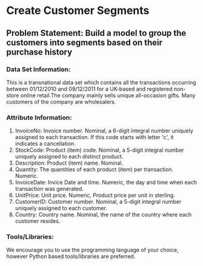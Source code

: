 # Create Customer Segments
## Problem Statement: Build a model to group the customers into segments based on their purchase history

### Data Set Information:

This is a transnational data set which contains all the transactions occurring between 01/12/2010 and 09/12/2011 for a UK-based and registered non-store online retail.The company mainly sells unique all-occasion gifts. Many customers of the company are wholesalers.


### Attribute Information:

1. InvoiceNo: Invoice number. Nominal, a 6-digit integral number uniquely assigned to each transaction. If this code starts with letter 'c', it indicates a cancellation. 
2. StockCode: Product (item) code. Nominal, a 5-digit integral number uniquely assigned to each distinct product. 
3. Description: Product (item) name. Nominal. 
4. Quantity: The quantities of each product (item) per transaction. Numeric.	
5. InvoiceDate: Invice Date and time. Numeric, the day and time when each transaction was generated. 
6. UnitPrice: Unit price. Numeric, Product price per unit in sterling. 
7. CustomerID: Customer number. Nominal, a 5-digit integral number uniquely assigned to each customer. 
8. Country: Country name. Nominal, the name of the country where each customer resides.

### Tools/Libraries:

We encourage you to use the programming language of your choice, however Python based tools/libraries are preferred.

